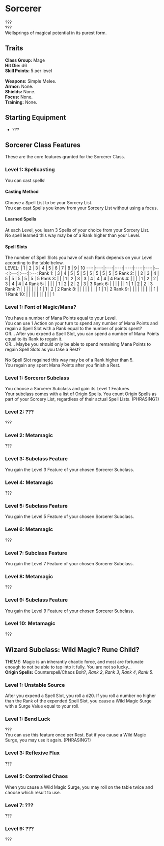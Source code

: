 # Sorcerer
??? <br>
??? <br>
Wellsprings of magical potential in its purest form. <br>

## Traits
**Class Group:** Mage <br>
**Hit Die:** d6 <br>
**Skill Points:** 5 per level <br>
<br>
**Weapons:** Simple Melee. <br>
**Armor:** None. <br>
**Shields:** None. <br>
**Focus:** None. <br>
**Training:** None. <br>

## Starting Equipment
+ ???

## Sorcerer Class Features
These are the core features granted for the Sorcerer Class.

### Level 1: Spellcasting
You can cast spells!
#### Casting Method
Choose a Spell List to be your Sorcery List. <br>
You can cast Spells you know from your Sorcery List without using a focus.
#### Learned Spells
At each Level, you learn 3 Spells of your choice from your Sorcery List. <br>
No spell learned this way may be of a Rank higher than your Level.
#### Spell Slots
The number of Spell Slots you have of each Rank depends on your Level according to the table below. <br>
LEVEL: | 1 | 2 | 3 | 4 | 5 | 6 | 7 | 8 | 9 | 10 
---:|:---:|:---:|:---:|:---:|:---:|:---:|:---:|:---:|:---:|:---:
Rank 1: | 3 | 4 | 5 | 5 | 5 | 5 | 5 | 5 | 5 | 5 
Rank 2: | | 2 | 3 | 4 | 5 | 5 | 5 | 5 | 5 | 5
Rank 3: | | | 1 | 2 | 3 | 3 | 4 | 4 | 4 | 4
Rank 4: | | | | 1 | 2 | 2 | 3 | 4 | 4 | 4
Rank 5: | | | | | 1 | 2 | 2 | 2 | 3 | 3
Rank 6: | | | | | | 1 | 1 | 2 | 2 | 3
Rank 7: | | | | | | | 1 | 1 | 2 | 2 
Rank 8: | | | | | | | | 1 | 1 | 2
Rank 9: | | | | | | | | | 1 | 1
Rank 10: | | | | | | | | | | 1

### Level 1: Font of Magic/Mana?
You have a number of Mana Points equal to your Level. <br>
You can use 1 Action on your turn to spend any number of Mana Points and regain a Spell Slot with a Rank equal to the number of points spent? <br>
OR... After you expend a Spell Slot, you can spend a number of Mana Points equal to its Rank to regain it. <br>
OR... Maybe you should only be able to spend remaining Mana Points to regain Spell Slots as you take a Rest? <br>
<br>
No Spell Slot regained this way may be of a Rank higher than 5. <br>
You regain any spent Mana Points after you finish a Rest.

### Level 1: Sorcerer Subclass
You choose a Sorcerer Subclass and gain its Level 1 Features. <br>
Your subclass comes with a list of Origin Spells. You count Origin Spells as part of your Sorcery List, regardless of their actual Spell Lists. (PHRASING?)

### Level 2: ???
???

### Level 2: Metamagic
???

### Level 3: Subclass Feature
You gain the Level 3 Feature of your chosen Sorcerer Subclass.

### Level 4: Metamagic
???

### Level 5: Subclass Feature
You gain the Level 5 Feature of your chosen Sorcerer Subclass.

### Level 6: Metamagic
???

### Level 7: Subclass Feature
You gain the Level 7 Feature of your chosen Sorcerer Subclass.

### Level 8: Metamagic
???

### Level 9: Subclass Feature
You gain the Level 9 Feature of your chosen Sorcerer Subclass.

### Level 10: Metamagic
???

## Wizard Subclass: Wild Magic? Rune Child? 
THEME: Magic is an inherantly chaotic force, and most are fortunate enough to not be able to tap into it fully. You are not so lucky... <br>
**Origin Spells:** Counterspell/Chaos Bolt?, *Rank 2*, *Rank 3*, *Rank 4*, *Rank 5*.

### Level 1: Unstable Source
After you expend a Spell Slot, you roll a d20. If you roll a number no higher than the Rank of the expended Spell Slot, you cause a Wild Magic Surge with a Surge Value equal to your roll.
### Level 1: Bend Luck
??? <br>
You can use this feature once per Rest. But if you cause a Wild Magic Surge, you may use it again. (PHRASING?)

### Level 3: Reflexive Flux
???

### Level 5: Controlled Chaos
When you cause a Wild Magic Surge, you may roll on the table twice and choose which result to use.

### Level 7: ???
???

### Level 9: ???
???

